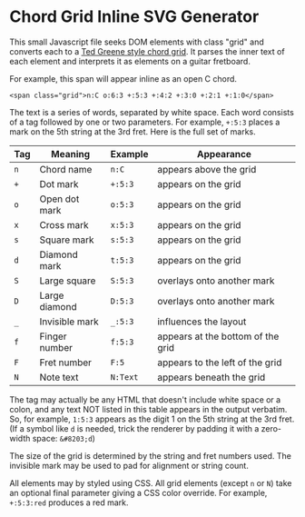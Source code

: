 # Chord Grid Inline SVG Generator

This small Javascript file seeks DOM elements with class "grid" and converts each to a [Ted Greene style chord grid](https://www.tedgreene.com/teaching/chords.asp). It parses the inner text of each element and interprets it as elements on a guitar fretboard.

For example, this span will appear inline as an open C chord.

    <span class="grid">n:C o:6:3 +:5:3 +:4:2 +:3:0 +:2:1 +:1:0</span>

The text is a series of words, separated by white space. Each word consists of a tag followed by one or two parameters. For example, `+:5:3` places a mark on the 5th string at the 3rd fret. Here is the full set of marks.

| Tag | Meaning        | Example   | Appearance                        |
|-----|----------------|-----------|-----------------------------------|
| `n` | Chord name     | `n:C`     | appears above the grid            |
| `+` | Dot mark       | `+:5:3`   | appears on the grid               |
| `o` | Open dot mark  | `o:5:3`   | appears on the grid               |
| `x` | Cross mark     | `x:5:3`   | appears on the grid               |
| `s` | Square mark    | `s:5:3`   | appears on the grid               |
| `d` | Diamond mark   | `t:5:3`   | appears on the grid               |
| `S` | Large square   | `S:5:3`   | overlays onto another mark        |
| `D` | Large diamond  | `D:5:3`   | overlays onto another mark        |
| `_` | Invisible mark | `_:5:3`   | influences the layout             |
| `f` | Finger number  | `f:5:3`   | appears at the bottom of the grid |
| `F` | Fret number    | `F:5`     | appears to the left of the grid   |
| `N` | Note text      | `N:Text`  | appears beneath the grid          |

The tag may actually be any HTML that doesn't include white space or a colon, and any text NOT listed in this table appears in the output verbatim. So, for example, `1:5:3` appears as the digit 1 on the 5th string at the 3rd fret. (If a symbol like `d` is needed, trick the renderer by padding it with a zero-width space: `&#8203;d`)

The size of the grid is determined by the string and fret numbers used. The invisible mark may be used to pad for alignment or string count.

All elements may by styled using CSS. All grid elements (except `n` or `N`) take an optional final parameter giving a CSS color override. For example, `+:5:3:red` produces a red mark. 
